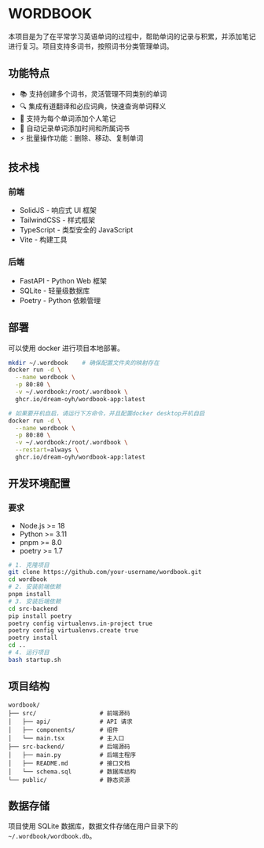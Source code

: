 # WORDBOOK

本项目是为了在平常学习英语单词的过程中，帮助单词的记录与积累，并添加笔记进行复习。项目支持多词书，按照词书分类管理单词。

## 功能特点

- 📚 支持创建多个词书，灵活管理不同类别的单词
- 🔍 集成有道翻译和必应词典，快速查询单词释义
- 📝 支持为每个单词添加个人笔记
- 🔄 自动记录单词添加时间和所属词书
- ⚡ 批量操作功能：删除、移动、复制单词

## 技术栈

### 前端

- SolidJS - 响应式 UI 框架
- TailwindCSS - 样式框架
- TypeScript - 类型安全的 JavaScript
- Vite - 构建工具

### 后端

- FastAPI - Python Web 框架
- SQLite - 轻量级数据库
- Poetry - Python 依赖管理

## 部署

可以使用 docker 进行项目本地部署。

```sh
mkdir ~/.wordbook    # 确保配置文件夹的映射存在
docker run -d \
  --name wordbook \
  -p 80:80 \
  -v ~/.wordbook:/root/.wordbook \
  ghcr.io/dream-oyh/wordbook-app:latest

# 如果要开机自启，请运行下方命令，并且配置docker desktop开机自启
docker run -d \
  --name wordbook \
  -p 80:80 \
  -v ~/.wordbook:/root/.wordbook \
  --restart=always \
  ghcr.io/dream-oyh/wordbook-app:latest

```

## 开发环境配置

### 要求

- Node.js >= 18
- Python >= 3.11
- pnpm >= 8.0
- poetry >= 1.7

```bash
# 1. 克隆项目
git clone https://github.com/your-username/wordbook.git
cd wordbook
# 2. 安装前端依赖
pnpm install
# 3. 安装后端依赖
cd src-backend
pip install poetry
poetry config virtualenvs.in-project true
poetry config virtualenvs.create true
poetry install
cd ..
# 4. 运行项目
bash startup.sh
```

## 项目结构

```
wordbook/
├── src/                  # 前端源码
│   ├── api/              # API 请求
│   ├── components/       # 组件
│   └── main.tsx          # 主入口
├── src-backend/          # 后端源码
│   ├── main.py           # 后端主程序
│   ├── README.md         # 接口文档
│   └── schema.sql        # 数据库结构
└── public/               # 静态资源
```

## 数据存储

项目使用 SQLite 数据库，数据文件存储在用户目录下的 `~/.wordbook/wordbook.db`。
